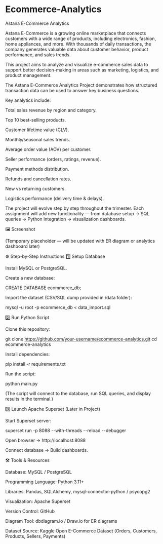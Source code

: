 # Ecommerce-Analytics 
Astana E-Commerce Analytics

Astana E-Commerce is a growing online marketplace that connects customers with a wide range of products, including electronics, fashion, home appliances, and more. With thousands of daily transactions, the company generates valuable data about customer behavior, product performance, and sales trends.

This project aims to analyze and visualize e-commerce sales data to support better decision-making in areas such as marketing, logistics, and product management.

The Astana E-Commerce Analytics Project demonstrates how structured transaction data can be used to answer key business questions.

Key analytics include:

Total sales revenue by region and category.

Top 10 best-selling products.

Customer lifetime value (CLV).

Monthly/seasonal sales trends.

Average order value (AOV) per customer.

Seller performance (orders, ratings, revenue).

Payment methods distribution.

Refunds and cancellation rates.

New vs returning customers.

Logistics performance (delivery time & delays).

The project will evolve step by step throughout the trimester. Each assignment will add new functionality — from database setup → SQL queries → Python integration → visualization dashboards.

🖼️ Screenshot

(Temporary placeholder — will be updated with ER diagram or analytics dashboard later)



⚙️ Step-by-Step Instructions
1️⃣ Setup Database

Install MySQL or PostgreSQL.

Create a new database:

CREATE DATABASE ecommerce_db;

Import the dataset (CSV/SQL dump provided in /data folder):

mysql -u root -p ecommerce_db < data_import.sql

2️⃣ Run Python Script

Clone this repository:

git clone https://github.com/your-username/ecommerce-analytics.git
cd ecommerce-analytics


Install dependencies:

pip install -r requirements.txt


Run the script:

python main.py


(The script will connect to the database, run SQL queries, and display results in the terminal.)

3️⃣ Launch Apache Superset (Later in Project)

Start Superset server:

superset run -p 8088 --with-threads --reload --debugger


Open browser → http://localhost:8088

Connect database → Build dashboards.


🛠️ Tools & Resources

Database: MySQL / PostgreSQL

Programming Language: Python 3.11+

Libraries: Pandas, SQLAlchemy, mysql-connector-python / psycopg2

Visualization: Apache Superset

Version Control: GitHub

Diagram Tool: dbdiagram.io / Draw.io for ER diagrams

Dataset Source: Kaggle Open E-Commerce Dataset (Orders, Customers, Products, Sellers, Payments)
